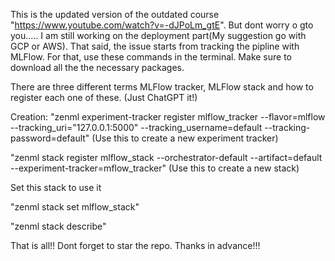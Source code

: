 This is the updated version of the outdated course "https://www.youtube.com/watch?v=-dJPoLm_gtE". But dont worry o gto you..... I am still working on the deployment part(My suggestion go with GCP or AWS). That said,
the issue starts from tracking the pipline with MLFlow. For that, use these commands in the terminal. Make sure to download all the the necessary packages.

There are three different terms MLFlow tracker, MLFlow stack and how to register each one of these. (Just ChatGPT it!)

Creation:
"zenml experiment-tracker register mlflow_tracker --flavor=mlflow --tracking_uri="127.0.0.1:5000" --tracking_username=default --tracking-password=default"     (Use this to create a new experiment tracker)

"zenml stack register mlflow_stack --orchestrator-default --artifact=default --experiment-tracker=mflow_tracker"  (Use this to create a new stack)


Set this stack to use it

"zenml stack set mlflow_stack"  

"zenml stack describe"

That is all!! Dont forget to star the repo. Thanks in advance!!!

